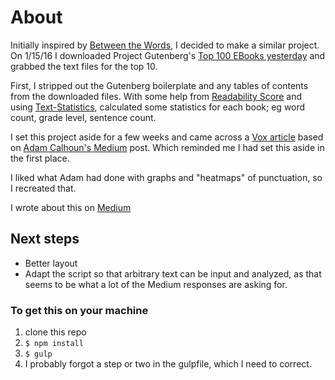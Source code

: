 # About
Initially inspired by [Between the Words](http://www.c82.net/work/?id=347), I decided to make a similar project.  On 1/15/16 I downloaded Project Gutenberg's [Top 100 EBooks yesterday](https://www.gutenberg.org/browse/scores/top) and grabbed the text files for the top 10.

First, I stripped out the Gutenberg boilerplate and any tables of contents from the downloaded files.  With some help from [Readability Score](https://readability-score.com/) and using [Text-Statistics](https://github.com/DaveChild/Text-Statistics), calculated some statistics for each book; eg word count, grade level, sentence count.

I set this project aside for a few weeks and came across a [Vox article](http://www.vox.com/2016/2/17/11036614/punctuation-visualization) based on [Adam Calhoun's Medium](https://medium.com/@neuroecology/punctuation-in-novels-8f316d542ec4#.b572mo5ih) post.  Which reminded me I had set this aside in the first place.  

I liked what Adam had done with graphs and "heatmaps" of punctuation, so I recreated that.  

I wrote about this on [Medium](https://medium.com/@thfield/punctuation-in-some-more-novels-ee89ef854402)

## Next steps
- Better layout
- Adapt the script so that arbitrary text can be input and analyzed, as that seems to be what a lot of the Medium responses are asking for.

### To get this on your machine
1. clone this repo
2. `$ npm install`
3. `$ gulp`
4. I probably forgot a step or two in the gulpfile, which I need to correct.
